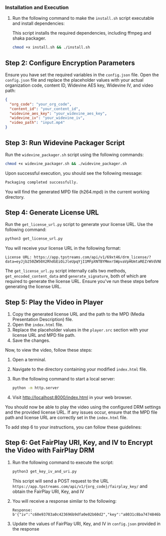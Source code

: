 ### Installation and Execution

1. Run the following command to make the `install.sh` script executable and install dependencies:

   This script installs the required dependencies, including ffmpeg and shaka packager.

   ```bash
   chmod +x install.sh && ./install.sh
   ```

## Step 2: Configure Encryption Parameters

Ensure you have set the required variables in the `config.json` file. Open the `config.json` file and replace the placeholder values with your actual organization code, content ID, Widevine AES key, Widevine IV, and video path:

```json
{
  "org_code": "your_org_code",
  "content_id": "your_content_id",
  "widevine_aes_key": "your_widevine_aes_key",
  "widevine_iv": "your_widevine_iv",
  "video_path": "input.mp4"
}
```

## Step 3: Run Widevine Packager Script

Run the `widevine_packager.sh` script using the following commands:

```bash
chmod +x widevine_packager.sh && ./widevine_packager.sh
```


Upon successful execution, you should see the following message:

```bash
Packaging completed successfully.
```

You will find the generated MPD file (h264.mpd) in the current working directory.



## Step 4: Generate License URL

Run the `get_license_url.py` script to generate your license URL. Use the following command:

```bash
python3 get_license_url.py
```

You will receive your license URL in the following format:

```
License URL: https://app.tpstreams.com/api/v1/69xt46/drm_license/?data=eyJjb250ZW50X2RhdGEiOiJleUpqYjI1MFpXNTBYMmxrSWpvaVpHUmtaREZrWVdVNE9EWXlORE5pWlRnMU56RTJZekZtWWpnNE9UVTJORFVpTENKa2NtMWZkSGx3WlNJNkluZHBaR1YyYVc1bElpd2laRzkzYm14dllXUWlPbVpoYkhObGZRPT0iLCJzaWduYXR1cmUiOiI5QkM5aTloTFVMWHlmaXlBdXE5aHRhRGZYb3FRam9PWGtDOWlVbGd5Z3R3PSJ9
```
The `get_license_url.py` script internally calls two methods, `get_encoded_content_data` and `generate_signature`, both of which are required to generate the license URL. Ensure you've run these steps before generating the license URL.


## Step 5: Play the Video in Player

1. Copy the generated license URL and the path to the MPD (Media Presentation Description) file.
2. Open the `index.html` file.
3. Replace the placeholder values in the `player.src` section with your license URL and MPD file path.
4. Save the changes.

Now, to view the video, follow these steps:

1. Open a terminal.
2. Navigate to the directory containing your modified `index.html` file.
3. Run the following command to start a local server:

    ```bash
    python -m http.server
    ```

4. Visit [http://localhost:8000/index.html](http://localhost:8000/index.html) in your web browser.

You should now be able to play the video using the configured DRM settings and the provided license URL. If any issues occur, ensure that the MPD file path and license URL are correctly set in the `index.html` file.

To add step 6 to your instructions, you can follow these guidelines:


## Step 6: Get FairPlay URI, Key, and IV to Encrypt the Video with FairPlay DRM


1. Run the following command to execute the script:

    ```bash
    python3 get_key_iv_and_uri.py
    ```
    This script will send a POST request to the URL `https://app.tpstreams.com/api/v1/{org_code}/fairplay_key/` and obtain the FairPlay URI, Key, and IV
   
2. You will receive a response similar to the following:

    ```plaintext
    Response: b'{"iv":"c60e93703a0c423696b9dfa0e02b60d2","key":"a8031c8ba7474846b137ffc328cf2304","uri":"skd://4a961191b7764338b8a6ca3259023c2d"}'
    ```

3. Update the values of FairPlay URI, Key, and IV in `config.json` provided in the response

